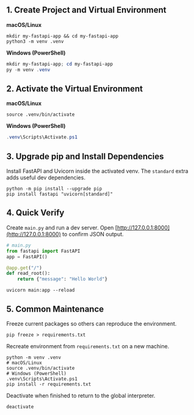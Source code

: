## 1. Create Project and Virtual Environment

**macOS/Linux**
```
mkdir my-fastapi-app && cd my-fastapi-app
python3 -m venv .venv
```

**Windows (PowerShell)**
```powershell
mkdir my-fastapi-app; cd my-fastapi-app
py -m venv .venv
```

## 2. Activate the Virtual Environment

**macOS/Linux**
```
source .venv/bin/activate
```

**Windows (PowerShell)**
```powershell
.venv\Scripts\Activate.ps1
```

## 3. Upgrade pip and Install Dependencies

Install FastAPI and Uvicorn inside the activated venv. The `standard` extra adds useful dev dependencies.

```
python -m pip install --upgrade pip
pip install fastapi "uvicorn[standard]"
```

## 4. Quick Verify

Create `main.py` and run a dev server. Open [http://127.0.0.1:8000](http://127.0.0.1:8000) to confirm JSON output.

```python
# main.py
from fastapi import FastAPI
app = FastAPI()

@app.get("/")
def read_root():
    return {"message": "Hello World"}
```

```
uvicorn main:app --reload
```

## 5. Common Maintenance

Freeze current packages so others can reproduce the environment.

```
pip freeze > requirements.txt
```

Recreate environment from `requirements.txt` on a new machine.

```
python -m venv .venv
# macOS/Linux
source .venv/bin/activate
# Windows (PowerShell)
.venv\Scripts\Activate.ps1
pip install -r requirements.txt
```

Deactivate when finished to return to the global interpreter.

```
deactivate
```